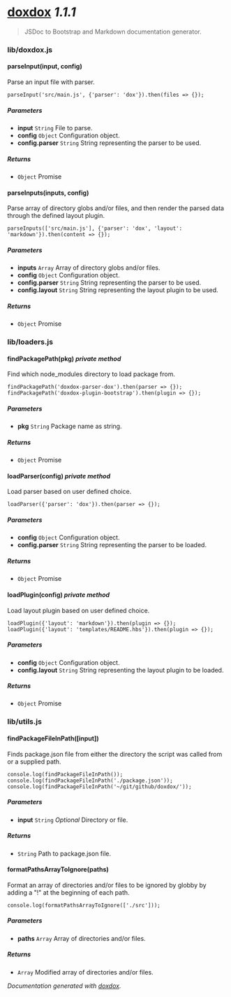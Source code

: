 # [doxdox](https://github.com/neogeek/doxdox) *1.1.1*

> JSDoc to Bootstrap and Markdown documentation generator.


### lib/doxdox.js


#### parseInput(input, config) 

Parse an input file with parser.

    parseInput('src/main.js', {'parser': 'dox'}).then(files => {});




##### Parameters

- **input** `String`   File to parse.
- **config** `Object`   Configuration object.
- **config.parser** `String`   String representing the parser to be used.




##### Returns


- `Object`   Promise



#### parseInputs(inputs, config) 

Parse array of directory globs and/or files, and then render the parsed data through the defined layout plugin.

    parseInputs(['src/main.js'], {'parser': 'dox', 'layout': 'markdown'}).then(content => {});




##### Parameters

- **inputs** `Array`   Array of directory globs and/or files.
- **config** `Object`   Configuration object.
- **config.parser** `String`   String representing the parser to be used.
- **config.layout** `String`   String representing the layout plugin to be used.




##### Returns


- `Object`   Promise




### lib/loaders.js


#### findPackagePath(pkg)  *private method*

Find which node_modules directory to load package from.

    findPackagePath('doxdox-parser-dox').then(parser => {});
    findPackagePath('doxdox-plugin-bootstrap').then(plugin => {});




##### Parameters

- **pkg** `String`   Package name as string.




##### Returns


- `Object`   Promise



#### loadParser(config)  *private method*

Load parser based on user defined choice.

    loadParser({'parser': 'dox'}).then(parser => {});




##### Parameters

- **config** `Object`   Configuration object.
- **config.parser** `String`   String representing the parser to be loaded.




##### Returns


- `Object`   Promise



#### loadPlugin(config)  *private method*

Load layout plugin based on user defined choice.

    loadPlugin({'layout': 'markdown'}).then(plugin => {});
    loadPlugin({'layout': 'templates/README.hbs'}).then(plugin => {});




##### Parameters

- **config** `Object`   Configuration object.
- **config.layout** `String`   String representing the layout plugin to be loaded.




##### Returns


- `Object`   Promise




### lib/utils.js


#### findPackageFileInPath([input]) 

Finds package.json file from either the directory the script was called from or a supplied path.

    console.log(findPackageFileInPath());
    console.log(findPackageFileInPath('./package.json'));
    console.log(findPackageFileInPath('~/git/github/doxdox/'));




##### Parameters

- **input** `String`  *Optional* Directory or file.




##### Returns


- `String`   Path to package.json file.



#### formatPathsArrayToIgnore(paths) 

Format an array of directories and/or files to be ignored by globby by adding a "!" at the beginning of each path.

    console.log(formatPathsArrayToIgnore(['./src']));




##### Parameters

- **paths** `Array`   Array of directories and/or files.




##### Returns


- `Array`   Modified array of directories and/or files.




*Documentation generated with [doxdox](https://github.com/neogeek/doxdox).*
